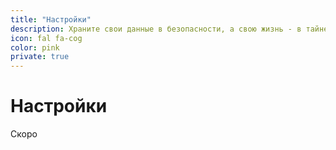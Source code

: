 ```yaml
---
title: "Настройки"
description: Храните свои данные в безопасности, а свою жизнь - в тайне
icon: fal fa-cog
color: pink
private: true
---
```


# Настройки

<span class="tag yellow">Скоро</span>
